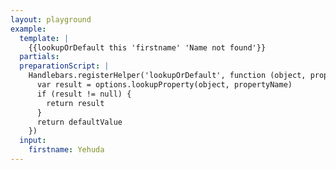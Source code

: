 ```yaml
---
layout: playground
example:
  template: |
    {{lookupOrDefault this 'firstname' 'Name not found'}}
  partials:
  preparationScript: |
    Handlebars.registerHelper('lookupOrDefault', function (object, propertyName, defaultValue, options) {
      var result = options.lookupProperty(object, propertyName)
      if (result != null) {
        return result
      }
      return defaultValue
    })
  input:
    firstname: Yehuda
---
```

